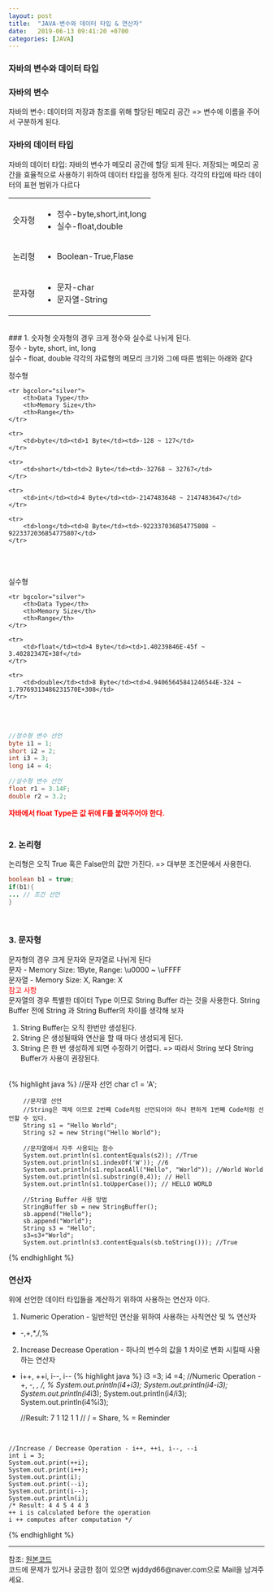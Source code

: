 ```yaml
---
layout: post
title:  "JAVA-변수와 데이터 타입 & 연산자"
date:   2019-06-13 09:41:20 +0700
categories: [JAVA]
---
```


### 자바의 변수와 데이터 타입
### 자바의 변수
자바의 변수: 데이터의 저장과 참조를 위해 할당된 메모리 공간 => 변수에 이름을 주어서 구분하게 된다.
### 자바의 데이터 타입
자바의 데이터 타입: 자바의 변수가 메모리 공간에 할당 되게 된다. 저장되는 메모리 공간을 효율적으로 사용하기 위하여 데이터 타입을 정하게 된다. 각각의 타입에 따라 데이터의 표현 범위가 다르다
<link rel = "stylesheet" href ="/static/css/bootstrap.min.css">
<table class="table">
	<tbody>
	<tr>
		<td>숫자형</td>
		<td>
		<ul>
			<li>정수-byte,short,int,long</li>
			<li>실수-float,double</li>
		</ul>
		</td>
	</tr>
	<tr>
		<td>논리형</td>
		<td>
		<ul>
			<li>Boolean-True,Flase</li>
		</ul>
		</td>
	</tr>	
	<tr>
		<td>문자형</td>
		<td>
		<ul>
			<li>문자-char</li>
			<li>문자열-String</li>
		</ul>
		</td>
	</tr>

</tbody>
</table>
<br>
### 1. 숫자형
숫자형의 경우 크게 정수와 실수로 나뉘게 된다.<br>
정수 - byte, short, int, long<br>
실수 - float, double
각각의 자료형의 메모리 크기와 그에 따른 범위는 아래와 같다<br>

정수형
<table align="center"  class="table">

	<tr bgcolor="silver">	
		<th>Data Type</th>
		<th>Memory Size</th>
		<th>Range</th>
	</tr>
	
	<tr>
		<td>byte</td><td>1 Byte</td><td>-128 ~ 127</td>
	</tr>
	
	<tr>
		<td>short</td><td>2 Byte</td><td>-32768 ~ 32767</td>
	</tr>
	
	<tr>
		<td>int</td><td>4 Byte</td><td>-2147483648 ~ 2147483647</td>
	</tr>
	
	<tr>
		<td>long</td><td>8 Byte</td><td>-922337036854775808 ~ 9223372036854775807</td>
	</tr>
</table>
<br>

실수형
<table align="center"  class="table">

	<tr bgcolor="silver">	
		<th>Data Type</th>
		<th>Memory Size</th>
		<th>Range</th>
	</tr>
	
	<tr>
		<td>float</td><td>4 Byte</td><td>1.40239846E-45f ~ 3.40282347E+38f</td>
	</tr>
	
	<tr>
		<td>double</td><td>8 Byte</td><td>4.94065645841246544E-324 ~ 1.79769313486231570E+308</td>
	</tr>
</table>
<br>

```java
//정수형 변수 선언		
byte i1 = 1;
short i2 = 2;
int i3 = 3;
long i4 = 4;
		
//실수형 변수 선언
float r1 = 3.14F;
double r2 = 3.2;
```

<span style ="color: red">**자바에서 float Type은 값 뒤에 F를 붙여주어야 한다.**</span><br><br>

### 2. 논리형
논리형은 오직 True 혹은 False만의 값만 가진다. => 대부분 조건문에서 사용한다.

```java
boolean b1 = true;
if(b1){
... // 조건 선언
}
```
<br>

### 3. 문자형
문자형의 경우 크게 문자와 문자열로 나뉘게 된다<br>
문자 - Memory Size: 1Byte, Range: \u0000 ~ \uFFFF<br>
문자열 - Memory Size: X, Range: X  
<span style ="color: red">참고 사항</span>  
문자열의 경우 특별한 데이터 Type 이므로 String Buffer 라는 것을 사용한다. String Buffer 전에 String 과 String Buffer의 차이를 생각해 보자  

1. String Buffer는 오직 한번만 생성된다.
2. String 은 생성될때와 연산을 할 때 마다 생성되게 된다.
3. String 은 한 번 생성하게 되면 수정하기 어렵다.
=> 따라서 String 보다 String Buffer가 사용이 권장된다.
<br>
{% highlight java %}
		//문자 선언
		char c1 = 'A';
		
		//문자열 선언
		//String은 객체 이므로 2번째 Code처럼 선언되어야 하나 편하게 1번째 Code처럼 선언할 수 있다.
		String s1 = "Hello World";
		String s2 = new String("Hello World");
		
		//문자열에서 자주 사용되는 함수	
		System.out.println(s1.contentEquals(s2)); //True
		System.out.println(s1.indexOf('W')); //6
		System.out.println(s1.replaceAll("Hello", "World")); //World World
		System.out.println(s1.substring(0,4)); // Hell
		System.out.println(s1.toUpperCase()); // HELLO WORLD
		
		//String Buffer 사용 방법
		StringBuffer sb = new StringBuffer();
		sb.append("Hello");
		sb.append("World");
		String s3 = "Hello";
		s3=s3+"World";
		System.out.println(s3.contentEquals(sb.toString())); //True
{% endhighlight %}

### 연산자
위에 선언한 데이터 타입들을 계산하기 위하여 사용하는 연산자 이다.  
1. Numeric Operation - 일반적인 연산을 위하여 사용하는 사칙연산 및 % 연산자
 - -,+,*,/,%
2. Increase Decrease Operation - 하나의 변수의 값을 1 차이로 변화 시킬때 사용하는 연산자
 - i++, ++i, i--, i--
    {% highlight java %}
    	i3 =3;
    	i4 =4;
    	//Numeric Operation - +, -, *, /, %
    	System.out.println(i4+i3);
    	System.out.println(i4-i3);
    	System.out.println(i4*i3);
    	System.out.println(i4/i3);
    	System.out.println(i4%i3);

  	//Result: 7 1 12 1 1
  	// / = Share, % = Reminder


  ​	

  	//Increase / Decrease Operation - i++, ++i, i--, --i
  	int i = 3;
  	System.out.print(++i);
  	System.out.print(i++);
  	System.out.print(i);
  	System.out.print(--i);
  	System.out.print(i--);
  	System.out.println(i);
  	/* Result: 4 4 5 4 4 3
  	++ i is calculated before the operation
  	i ++ computes after computation */
  {% endhighlight %}
  <br>
<hr>
참조: <a href="https://github.com/wjddyd66/JAVA/blob/master/Basic/Type.java">원본코드</a><br>
코드에 문제가 있거나 궁금한 점이 있으면 wjddyd66@naver.com으로  Mail을 남겨주세요.


